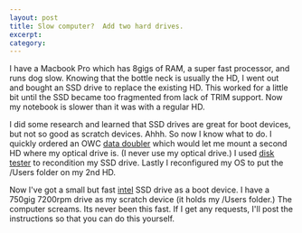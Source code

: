 ```yaml
---
layout: post
title: Slow computer?  Add two hard drives.
excerpt:
category:
---
```

I have a Macbook Pro which has 8gigs of RAM, a super fast processor, and runs dog slow.  Knowing that the bottle neck is usually the HD, I went out and bought an SSD drive to replace the existing HD.  This worked for a little bit until the SSD became too fragmented from lack of TRIM support.  Now my notebook is slower than it was with a regular HD.  

I did some research and learned that SSD drives are great for boot devices, but not so good as scratch devices.  Ahhh.   So now I know what to do.  I quickly ordered an OWC [data doubler][] which would let me mount a second HD where my optical drive is.  (I never use my optical drive.)   I used [disk tester][] to recondition my SSD drive.  Lastly I reconfigured my OS to put the /Users folder on my 2nd HD.  

Now I've got a small but fast [intel][] SSD drive as a boot device.  I have a 750gig 7200rpm drive as my scratch device (it holds my /Users folder.)  The computer screams.  Its never been this fast.  If I get any requests, I'll post the instructions so that you can do this yourself.

[data doubler]:http://eshop.macsales.com/item/Other%20World%20Computing/DDAMBS0GB/
[disk tester]:http://diglloydtools.com/disktester.html
[intel]:http://www.intel.com/design/flash/nand/productinformation.htm
